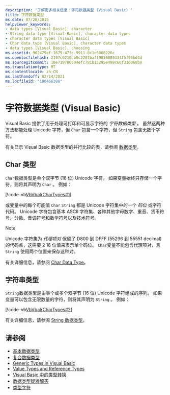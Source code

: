 ```yaml
---
description: '了解更多相关信息：字符数据类型 (Visual Basic) '
title: 字符数据类型
ms.date: 07/20/2015
helpviewer_keywords:
- data types [Visual Basic], character
- String data type [Visual Basic], character data types
- character data types [Visual Basic]
- Char data type [Visual Basic], character data types
- data types [Visual Basic], choosing
ms.assetid: 902479ef-1679-47fc-9911-0c1c5008226c
ms.openlocfilehash: 2197c0210cb0c2287baff9856889334f5f95bd4d
ms.sourcegitcommit: 10e719780594efc781b15295e499c66f316068b8
ms.translationtype: MT
ms.contentlocale: zh-CN
ms.lasthandoff: 02/14/2021
ms.locfileid: "100466388"
---
```

# <a name="character-data-types-visual-basic"></a>字符数据类型 (Visual Basic)

Visual Basic 提供了用于处理可打印和可显示字符的 *字符数据类型* 。 虽然这两种方法都能处理 Unicode 字符，但 `Char` 包含一个字符，但 `String` 包含无数个字符。  
  
 有关显示 Visual Basic 数据类型的并行比较的表，请参阅 [数据类型](../../../language-reference/data-types/index.md)。  
  
## <a name="char-type"></a>Char 类型  

 `Char`数据类型是单个双字节 (16 位) Unicode 字符。 如果变量始终只存储一个字符，则将其声明为 `Char` 。 例如：  
  
 [!code-vb[VbVbalrCharTypes#1](~/samples/snippets/visualbasic/VS_Snippets_VBCSharp/vbvbalrchartypes/vb/module1.vb#1)]
  
 或变量中的每个可能值 `Char` `String` 都是 Unicode 字符集中的一个 *码位* 或字符代码。 Unicode 字符包含基本 ASCII 字符集、各种其他字母数字、重音、货币符号、分数、音调符号和数学符号以及技术符号。  
  
> [!NOTE]
> Unicode 字符集为 *代理项对* 保留了 D800 到 DFFF (55296 到 55551 decimal) 的代码点，这需要 2 16 位值来表示单个码位。 `Char`变量不能包含代理项对，且 `String` 使用两个位置来保存这种对。  
  
 有关详细信息，请参阅 [Char Data Type](../../../language-reference/data-types/char-data-type.md)。  
  
## <a name="string-type"></a>字符串类型  

 `String`数据类型是由零个或多个双字节 (16 位) Unicode 字符组成的序列。 如果变量可以包含无限数量的字符，则将其声明为 `String` 。 例如：  
  
 [!code-vb[VbVbalrCharTypes#2](~/samples/snippets/visualbasic/VS_Snippets_VBCSharp/vbvbalrchartypes/vb/module1.vb#2)]
  
 有关详细信息，请参阅 [String 数据类型](../../../language-reference/data-types/string-data-type.md)。  
  
## <a name="see-also"></a>请参阅

- [基本数据类型](elementary-data-types.md)
- [复合数据类型](composite-data-types.md)
- [Generic Types in Visual Basic](generic-types.md)
- [Value Types and Reference Types](value-types-and-reference-types.md)
- [Visual Basic 中的类型转换](type-conversions.md)
- [数据类型疑难解答](troubleshooting-data-types.md)
- [类型字符](type-characters.md)
